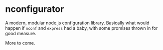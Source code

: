 # nconfigurator

A modern, modular node.js configuration library. Basically what would happen if
`nconf` and `express` had a baby, with some promises thrown in for good measure.

More to come.
